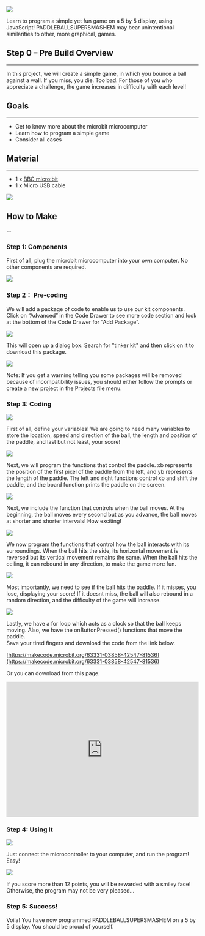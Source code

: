
![](https://i.imgur.com/ngNx9A3.jpg)  

Learn to program a simple yet fun game on a 5 by 5 display, using JavaScript! PADDLEBALLSUPERSMASHEM may bear unintentional similarities to other, more graphical, games.  


## Step 0 – Pre Build Overview    
---  

In this project, we will create a simple game, in which you bounce a ball against a wall. If you miss, you die. Too bad. For those of you who appreciate a challenge, the game increases in difficulty with each level!  


## Goals    
---  

- Get to know more about the microbit microcomputer  
- Learn how to program a simple game  
- Consider all cases  


## Material    
---   

- 1 x [BBC micro:bit](http://www.elecfreaks.com/estore/bbc-micro-bit-board-for-coding-programming.html)  
- 1 x Micro USB cable  

![](https://i.imgur.com/Im2BXNd.jpg)  


## How to Make    
--  

### Step 1: Components     

First of all, plug the microbit microcomputer into your own computer. No other components are required.  

![](https://i.imgur.com/fqrpqTW.jpg)  


### Step 2： Pre-coding    

We will add a package of code to enable us to use our kit components. Click on “Advanced” in the Code Drawer to see more code section and look at the bottom of the Code Drawer for “Add Package”.  

![](https://i.imgur.com/I2L5019.jpg)  

This will open up a dialog box. Search for "tinker kit" and then click on it to download this package.  

![](https://i.imgur.com/8a7kDKF.png)  

Note: If you get a warning telling you some packages will be removed because of incompatibility issues, you should either follow the prompts or create a new project in the Projects file menu.  


### Step 3: Coding    

![](https://i.imgur.com/SfkOKmO.png)  

First of all, define your variables! We are going to need many variables to store the location, speed and direction of the ball, the length and position of the paddle, and last but not least, your score!  

![](https://i.imgur.com/oYBRGY9.png)  

Next, we will program the functions that control the paddle. xb represents the position of the first pixel of the paddle from the left, and yb represents the length of the paddle. The left and right functions control xb and shift the paddle, and the board function prints the paddle on the screen.  

![](https://i.imgur.com/lQ0drJR.png)  

Next, we include the function that controls when the ball moves. At the beginning, the ball moves every second but as you advance, the ball moves at shorter and shorter intervals! How exciting!   

![](https://i.imgur.com/c6jUmNb.png)  

We now program the functions that control how the ball interacts with its surroundings. When the ball hits the side, its horizontal movement is reversed but its vertical movement remains the same. When the ball hits the ceiling, it can rebound in any direction, to make the game more fun.   

![](https://i.imgur.com/MrcNyKJ.png)  

Most importantly, we need to see if the ball hits the paddle. If it misses, you lose, displaying your score! If it doesnt miss, the ball will also rebound in a random direction, and the difficulty of the game will increase.  

![](https://i.imgur.com/WIXWKV0.png)  

Lastly, we have a for loop which acts as a clock so that the ball keeps moving. Also, we have the onButtonPressed() functions that move the paddle.   
Save your tired fingers and download the code from the link below.  

[https://makecode.microbit.org/63331-03858-42547-81536](https://makecode.microbit.org/63331-03858-42547-81536)  

Or you can download from this page.  

<div style="position:relative;height:0;padding-bottom:70%;overflow:hidden;"><iframe style="position:absolute;top:0;left:0;width:100%;height:100%;" src="https://makecode.microbit.org/#pub:63331-03858-42547-81536" frameborder="0" sandbox="allow-popups allow-forms allow-scripts allow-same-origin"></iframe></div>  


### Step 4: Using It    

![](https://i.imgur.com/yARLugY.jpg)  

Just connect the microcontroller to your computer, and run the program! Easy!  

![](https://i.imgur.com/cV3q2Ar.jpg)  

If you score more than 12 points, you will be rewarded with a smiley face! Otherwise, the program may not be very pleased…  


### Step 5: Success!    

Voila! You have now programmed PADDLEBALLSUPERSMASHEM on a 5 by 5 display. You should be proud of yourself.    
